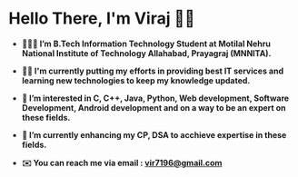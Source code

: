 # **Hello There, I'm Viraj** 👋🏻


- **🧑🏻‍🎓 I’m B.Tech Information Technology Student at Motilal Nehru National Institute of Technology Allahabad, Prayagraj (MNNITA).**

- **💪🏻 I'm currently putting my efforts in providing best IT services and learning new technologies to keep my knowledge updated.**

- **👀 I’m interested in C, C++, Java, Python, Web development, Software Development, Android development and on a way to be an expert on these fields.**

- **🌱 I’m currently enhancing my CP, DSA to acchieve expertise in these fields.**

- **✉️ You can reach me via email : vir7196@gmail.com**

<!---
viraj-bot/viraj-bot is a ✨ special ✨ repository because its `README.md` (this file) appears on your GitHub profile.
You can click the Preview link to take a look at your changes.
--->
